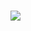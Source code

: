 ###

<a href="http://www.grabbity0.notion.site" target="_blank"><img src="https://img.shields.io/badge/Notion-000000?style=flat-square&logo=firebase&logoColor=black"/>
